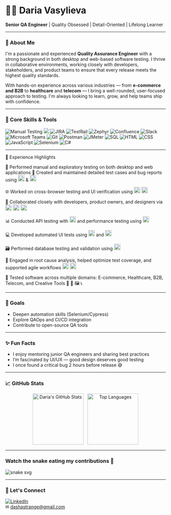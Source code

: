 # 👩‍💻 Daria Vasylieva

**Senior QA Engineer** | Quality Obsessed | Detail-Oriented | Lifelong Learner  

---

### 👀 About Me

I'm a passionate and experienced **Quality Assurance Engineer** with a strong background in both desktop and web-based software testing. I thrive in collaborative environments, working closely with developers, stakeholders, and product teams to ensure that every release meets the highest quality standards.

With hands-on experience across various industries — from **e-commerce and B2B** to **healthcare** and **telecom** — I bring a well-rounded, user-focused approach to testing. I'm always looking to learn, grow, and help teams ship with confidence.

---

### 🧠 Core Skills & Tools

<p align="left"> <!-- Manual & Exploratory Testing --> <img src="https://img.shields.io/badge/Manual%20Testing-blueviolet?style=flat&logo=testing-library" alt="Manual Testing"/> <img src="https://img.shields.io/badge/Exploratory%20Testing-orange?style=flat&logo=search"/> <!-- Defect & Test Management --> <img src="https://img.shields.io/badge/JIRA-Tracking-blue?style=flat&logo=jira" alt="JIRA"/> <img src="https://img.shields.io/badge/TestRail-Test%20Management-brightgreen?style=flat" alt="TestRail"/> <img src="https://img.shields.io/badge/Zephyr-Test%20Management-yellowgreen?style=flat" alt="Zephyr"/> <!-- Collaboration Tools --> <img src="https://img.shields.io/badge/Confluence-Documentation-blue?style=flat&logo=confluence" alt="Confluence"/> <img src="https://img.shields.io/badge/Slack-Team%20Chat-4A154B?style=flat&logo=slack" alt="Slack"/> <img src="https://img.shields.io/badge/Microsoft%20Teams-Meetings-6264A7?style=flat&logo=microsoft-teams" alt="Microsoft Teams"/> <!-- Version Control --> <img src="https://img.shields.io/badge/Git-Version%20Control-F05032?style=flat&logo=git" alt="Git"/> <!-- API & Performance Testing --> <img src="https://img.shields.io/badge/Postman-API%20Testing-FF6C37?style=flat&logo=postman" alt="Postman"/> <img src="https://img.shields.io/badge/JMeter-Performance%20Testing-D22128?style=flat&logo=apachejmeter" alt="JMeter"/> <!-- Databases --> <img src="https://img.shields.io/badge/SQL-Database-4479A1?style=flat&logo=mysql" alt="SQL"/> <!-- Web Basics --> <img src="https://img.shields.io/badge/HTML-Basic-E34F26?style=flat&logo=html5" alt="HTML"/> <img src="https://img.shields.io/badge/CSS-Basic-1572B6?style=flat&logo=css3" alt="CSS"/> <img src="https://img.shields.io/badge/JavaScript-Basic-F7DF1E?style=flat&logo=javascript&logoColor=black" alt="JavaScript"/> <!-- Automation --> <img src="https://img.shields.io/badge/Selenium-Automation-43B02A?style=flat&logo=selenium" alt="Selenium"/> <img src="https://img.shields.io/badge/C%23-Automation-239120?style=flat&logo=c-sharp" alt="C#"/> </p>

---

💼 Experience Highlights
<p align="left">
🔧 Performed manual and exploratory testing on both desktop and web applications
🧪 Created and maintained detailed test cases and bug reports using
<img src="https://img.shields.io/badge/JIRA-Tracking-blue?style=flat&logo=jira" alt="JIRA" height="20"/> &
<img src="https://img.shields.io/badge/TestRail-Management-brightgreen?style=flat" alt="TestRail" height="20"/>

🌐 Worked on cross-browser testing and UI verification using
<img src="https://img.shields.io/badge/Chrome-Browser-4285F4?style=flat&logo=google-chrome" height="20"/>
<img src="https://img.shields.io/badge/Firefox-Browser-FF7139?style=flat&logo=firefox-browser" height="20"/>

💬 Collaborated closely with developers, product owners, and designers via
<img src="https://img.shields.io/badge/Slack-Team%20Chat-4A154B?style=flat&logo=slack" height="20"/>
<img src="https://img.shields.io/badge/Confluence-Docs-blue?style=flat&logo=confluence" height="20"/>
<img src="https://img.shields.io/badge/Microsoft%20Teams-Meetings-6264A7?style=flat&logo=microsoft-teams" height="20"/>

📊 Conducted API testing with
<img src="https://img.shields.io/badge/Postman-API-orange?style=flat&logo=postman" height="20"/>
and performance testing using
<img src="https://img.shields.io/badge/JMeter-Load%20Testing-D22128?style=flat&logo=apachejmeter" height="20"/>

💻 Developed automated UI tests using
<img src="https://img.shields.io/badge/Selenium-Automation-43B02A?style=flat&logo=selenium" height="20"/> and
<img src="https://img.shields.io/badge/C%23-Tests-239120?style=flat&logo=c-sharp" height="20"/>

🗃️ Performed database testing and validation using
<img src="https://img.shields.io/badge/SQL-Queries-4479A1?style=flat&logo=mysql" height="20"/>

🧠 Engaged in root cause analysis, helped optimize test coverage, and supported agile workflows
<img src="https://img.shields.io/badge/Scrum-Agile-6DB33F?style=flat&logo=scrumalliance" height="20"/>
<img src="https://img.shields.io/badge/CI%2FCD-Quality%20Assurance-blue?style=flat&logo=githubactions" height="20"/>

🧩 Tested software across multiple domains: E-commerce, Healthcare, B2B, Telecom, and Creative Tools
🏥 🛒 🖼️ 📞

</p>

---

### 🎯 Goals

- Deepen automation skills (Selenium/Cypress)
- Explore QAOps and CI/CD integration
- Contribute to open-source QA tools

---

### ✨ Fun Facts

- I enjoy mentoring junior QA engineers and sharing best practices  
- I’m fascinated by UI/UX — good design deserves good testing  
- I once found a critical bug 2 hours before release 😅

---

### 📈 GitHub Stats

<p align="center"> <img src="https://github-readme-stats.vercel.app/api?username=dashastrange&show_icons=true&theme=tokyonight&hide_border=true&hide_title=true&count_private=true" alt="Daria's GitHub Stats" height="160"/> &nbsp; <img src="https://github-readme-stats.vercel.app/api/top-langs/?username=dashastrange&layout=compact&theme=tokyonight&hide_border=true" alt="Top Languages" height="160"/> </p>

---

### Watch the snake eating my contributions 🐍

![snake svg](https://raw.githubusercontent.com/dashastrange/dashastrange/output/github-snake.svg)


___

### 🔗 Let's Connect

[![LinkedIn](https://img.shields.io/badge/-LinkedIn-blue?style=flat-square&logo=linkedin)](https://www.linkedin.com/in/daria-vasylieva/)  
✉ dashastrange@gmail.com
